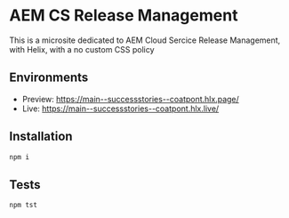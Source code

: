 # AEM CS Release Management
This is a microsite dedicated to AEM Cloud Sercice Release Management, with Helix, with a no custom CSS policy

## Environments
- Preview: https://main--successstories--coatpont.hlx.page/
- Live: https://main--successstories--coatpont.hlx.live/

## Installation

```sh
npm i
```

## Tests

```sh
npm tst
```
